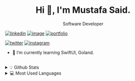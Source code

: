 <h1 align="center"> Hi 👋, I'm Mustafa Said. </h1>

<p align="center"> Software Developer </p>


[![linkedin](https://img.shields.io/badge/linkedin-0A66C2?style=for-the-badge&logo=linkedin&logoColor=white)](https://www.linkedin.com/in/mustafatozluoglu/) [![image](https://img.shields.io/badge/Gmail-D14836?style=for-the-badge&logo=gmail&logoColor=white)](mailto:mustafasaidtozluoglu@gmail.com) [![portfolio](https://img.shields.io/badge/website-000000?style=for-the-badge&logo=About.me&logoColor=white)](www.mustafatozluoglu.wordpress.com)

[![twitter](https://img.shields.io/badge/twitter-1DA1F2?style=for-the-badge&logo=twitter&logoColor=white)](https://twitter.com/mustaaafendi)  [![instagram](https://img.shields.io/badge/Instagram-E4405F?style=for-the-badge&logo=instagram&logoColor=white)](https://www.instagram.com/mustaaafendi/) 


- 🧠 I’m currently learning SwiftUI, Goland.

<br />

<details >
<summary> 💡 Github Stats</summary>

<p>

<img src="https://github-readme-stats.vercel.app/api?username=mustafatozluoglu&&show_icons=true&count_private=true&include_all_commits=true"/><img src="https://github-readme-streak-stats.herokuapp.com/?user=mustafatozluoglu"/></p>
</details>

<details>
<summary> 💻 Most Used Languages</summary>

<p> 

[![Top Langs](https://github-readme-stats.vercel.app/api/top-langs/?username=mustafatozluoglu&layout=compact&theme=blue)](https://github.com/mustafatozluoglu)
</p>
</details>
